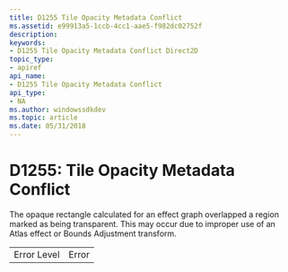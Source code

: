 ```yaml
---
title: D1255 Tile Opacity Metadata Conflict
ms.assetid: e99913a5-1ccb-4cc1-aae5-f982dc02752f
description: 
keywords:
- D1255 Tile Opacity Metadata Conflict Direct2D
topic_type:
- apiref
api_name:
- D1255 Tile Opacity Metadata Conflict
api_type:
- NA
ms.author: windowssdkdev
ms.topic: article
ms.date: 05/31/2018
---
```


# D1255: Tile Opacity Metadata Conflict

The opaque rectangle calculated for an effect graph overlapped a region marked as being transparent. This may occur due to improper use of an Atlas effect or Bounds Adjustment transform.



|             |       |
|-------------|-------|
| Error Level | Error |



 

 

 





